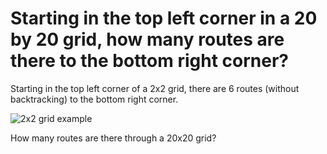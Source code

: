 # Starting in the top left corner in a 20 by 20 grid, how many routes are there to the bottom right corner?

Starting in the top left corner of a 2x2 grid, there are 6 routes (without backtracking) to the bottom right corner.

![2x2 grid example](http://projecteuler.net/project/images/p_015.gif "2x2 grid example")

How many routes are there through a 20x20 grid?
